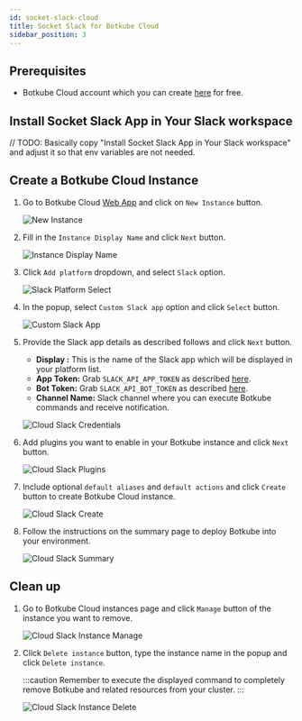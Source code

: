 ```yaml
---
id: socket-slack-cloud
title: Socket Slack for Botkube Cloud
sidebar_position: 3
---
```


## Prerequisites

- Botkube Cloud account which you can create [here](https://app.botkube.io) for free.

## Install Socket Slack App in Your Slack workspace

// TODO: Basically copy "Install Socket Slack App in Your Slack workspace" and adjust it so that env variables are not needed.

## Create a Botkube Cloud Instance

1. Go to Botkube Cloud [Web App](https://app.botkube.io/) and click on `New Instance` button.

   ![New Instance](../assets/cloud_slack_new_instance.png "Create new instance")

2. Fill in the `Instance Display Name` and click `Next` button.

   ![Instance Display Name](../assets/cloud_slack_instance_display_name.png "Instance display name")

3. Click `Add platform` dropdown, and select `Slack` option.

   ![Slack Platform Select](../assets/cloud_slack_select_slack.png "Select slack platform")

4. In the popup, select `Custom Slack app` option and click `Select` button.

   ![Custom Slack App](../assets/cloud_slack_custom_slack_app_select.png "Custom slack app")

5. Provide the Slack app details as described follows and click `Next` button.

   - **Display :** This is the name of the Slack app which will be displayed in your platform list.
   - **App Token:** Grab `SLACK_API_APP_TOKEN` as described [here](./self-hosted.md#generate-and-obtain-app-level-token).
   - **Bot Token:** Grab `SLACK_API_BOT_TOKEN` as described [here](./self-hosted.md#obtain-bot-token).
   - **Channel Name:** Slack channel where you can execute Botkube commands and receive notification.

   ![Cloud Slack Credentials](../assets/cloud_slack_credentials.png "Cloud Slack credentials")

6. Add plugins you want to enable in your Botkube instance and click `Next` button.

   ![Cloud Slack Plugins](../assets/cloud_slack_add_plugins.png "Cloud Slack plugins")

7. Include optional `default aliases` and `default actions` and click `Create` button to create Botkube Cloud instance.

   ![Cloud Slack Create](../assets/cloud_slack_create.png "Cloud Slack create")

8. Follow the instructions on the summary page to deploy Botkube into your environment.

   ![Cloud Slack Summary](../assets/cloud_slack_summary.png "Cloud Slack summary")

## Clean up

1. Go to Botkube Cloud instances page and click `Manage` button of the instance you want to remove.

   ![Cloud Slack Instance Manage](../assets/cloud_slack_instance_list_manage.png "Cloud Slack instances manage")

2. Click `Delete instance` button, type the instance name in the popup and click `Delete instance`.

   :::caution
   Remember to execute the displayed command to completely remove Botkube and related resources from your cluster.
   :::

   ![Cloud Slack Instance Delete](../assets/cloud_slack_instance_delete.png "Cloud Slack instances delete")
